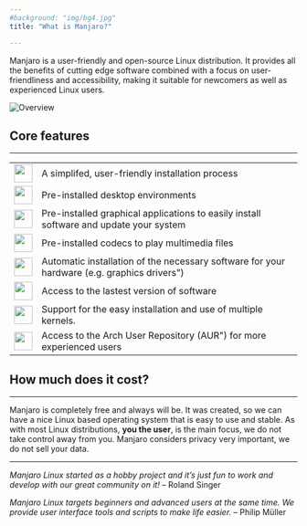 ```yaml
---
#background: "img/bg4.jpg"
title: "What is Manjaro?"

---
```


Manjaro is a user-friendly and open-source Linux distribution. It provides all the benefits of cutting edge software combined with a focus on user-friendliness and accessibility, making it suitable for newcomers as well as experienced Linux users.

![Overview](/img/features/overview.svg.png)

## Core features
---

|      |      |
|------|------|
| <img src="/img/features/installation.svg" width="32"> | A simplifed, user-friendly installation process |
| <img src="/img/features/desktopenvironment.svg" width="32"> | Pre-installed desktop environments |
| <img src="/img/features/package.svg" width="32"> | Pre-installed graphical applications to easily install software and update your system |
| <img src="/img/features/movie.svg" width="32"> | Pre-installed codecs to play multimedia files |
| <img src="/img/features/hardware.svg" width="32"> | Automatic installation of the necessary software for your hardware (e.g. graphics drivers") |
| <img src="/img/features/star.svg" width="32"> | Access to the lastest version of software |
| <img src="/img/features/kernel.svg" width="32"> | Support for the easy installation and use of multiple kernels. |
| <img src="/img/features/aur.svg" width="32"> | Access to the Arch User Repository (AUR") for more experienced users |

<p></p>
<p></p>

## How much does it cost?
---

Manjaro is completely free and always will be. It was created, so we can have a nice Linux based operating system that is easy to use and stable. As with most Linux distributions, **you the user**, is the main focus, we do not take control away from you. Manjaro considers privacy very important, we do not sell your data.

---

*Manjaro Linux started as a hobby project and it’s just fun to work and develop with our great community on it!* – Roland Singer

*Manjaro Linux targets beginners and advanced users at the same time. We provide user interface tools and scripts to make life easier.* – Philip Müller
